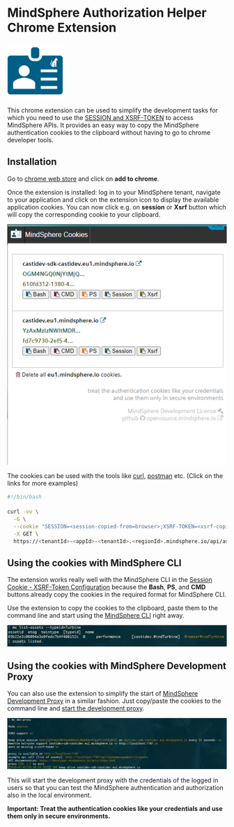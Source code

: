 # MindSphere Authorization Helper Chrome Extension

![logo](images/authentication-helper2.png)

This chrome extension can be used to simplify the development tasks for which you need to use the [SESSION and XSRF-TOKEN](https://developer.mindsphere.io/howto/howto-local-development.html#generate-user-credentials) to access MindSphere APIs. It provides an easy way to copy the MindSphere authentication cookies to the clipboard without having to go to chrome developer tools.

## Installation

Go to <a href="https://chrome.google.com/webstore/detail/mindsphere-authentication/licndiiilobojikmhmmcgdbpmnmdeoee"><i class="fab fa-chrome"></i> chrome web store</a> and click on **add to chrome**.

Once the extension is installed: log in to your MindSphere tenant, navigate to your application and click on the extension icon to display the available application cookies. You can now click e.g. on **session** or **Xsrf** button which will copy the corresponding cookie to your clipboard.

![screenshot](images/screenshot.extension.png)

The cookies can be used with the tools like [curl](https://developer.mindsphere.io/howto/howto-local-development.html#curl-example), [postman](https://developer.mindsphere.io/howto/howto-local-development.html#postman-example_1) etc. (Click on the links for more examples)

```bash
#!/bin/bash

curl -vv \
  -G \
  --cookie "SESSION=<session-copied-from=browser>;XSRF-TOKEN=<xsrf-copied-from-browser>" \
  -X GET \
  https://<tenantId>-<appId>-<tenantId>.<regionId>.mindsphere.io/api/assetmanagement/v3/assets
```

## Using the cookies with MindSphere CLI

The extension works really well with the MindSphere CLI in the [Session Cookie - XSRF-Token Configuration](https://opensource.mindsphere.io/docs/mindconnect-nodejs/cli/setting-up-the-cli.html#tab1anchor3) because the **Bash**, **PS**, and **CMD** buttons already copy the cookies in the required format for MindSphere CLI.

Use the extension to copy the cookies to the clipboard, paste them to the command line and start using the [MindSphere CLI](https://opensource.mindsphere.io/docs/mindconnect-nodejs/cli/index.html) right away.

![cli](images/cookieresult.png)

## Using the cookies with MindSphere Development Proxy

You can also use the extension to simplify the start of [MindSphere Development Proxy](https://opensource.mindsphere.io/docs/mindconnect-nodejs/cli/development-proxy.html) in a similar fashion. Just copy/paste the cookies to the command line and [start the development proxy](https://opensource.mindsphere.io/docs/mindconnect-nodejs/cli/development-proxy.html#tab1anchor1).

![cli](images/proxy-cookie.png)

This will start the development proxy with the credentials of the logged in users so that you can test the MindSphere authentication and authorization also in the local environment.

**Important: Treat the authentication cookies like your credentials and use them only in secure environments.**
